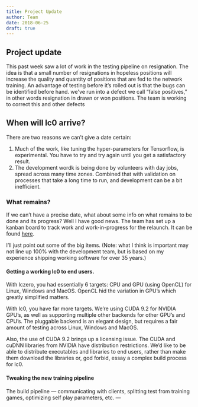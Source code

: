 ```yaml
---
title: Project Update
author: Team
date: 2018-06-25
draft: true
---
```

## Project update

This past week saw a lot of work in the testing pipeline on resignation. The idea is that a small number of resignations in hopeless positions will increase the quality and quantity of positions that are fed to the network training. An advantage of testing before it’s rolled out is that the bugs can be identified before hand. we've run into a defect we call “false positives,” in other words resignation in drawn or won positions. The team is working to correct this and other defects

## When will lc0 arrive?

There are two reasons we can’t give a date certain:
1. Much of the work, like tuning the hyper-parameters for Tensorflow, is experimental. You have to try and try again until you get a satisfactory result.
2. The development wordk is being done by volunteers with day jobs, spread across many time zones. Combined that with validation on processes that take a long time to run, and development can be a bit inefficient.

### What remains?

If we can’t have a precise date, what about some info on what remains to be done and its progress? Well I have good news. The team has set up a kanban board to track work and work-in-progress for the relaunch. It can be found [here](https://github.com/orgs/LeelaChessZero/projects/2).

I’ll just point out some of the big items. (Note: what I think is important may not line up 100% with the development team, but is based on my experience shipping working software for over 35 years.)


#### Getting a working lc0 to end users. 

With lczero, you had essentially 6 targets: CPU and GPU (using OpenCL) for Linux, Windows and MacOS. OpenCL hid the variation in GPU’s which greatly simplified matters.

With lc0, you have far more targets. We’re using CUDA 9.2 for NVIDIA GPU’s, as well as supporting multiple other backends for other GPU’s and CPU’s. The pluggable backend is an elegant design, but requires a fair amount of testing across Linux, Windows and MacOS.

Also, the use of CUDA 9.2 brings up a licensing issue. The CUDA and cuDNN libraries from NVIDIA have distribution restrictions. We’d like to be able to distribute executables and libraries to end users, rather than make them download the libraries or, god forbid, essay a complex build process for lc0.

#### Tweaking the new training pipeline

The build pipeline — communicating with clients, splitting test from training games, optimizing self play parameters, etc. — 
